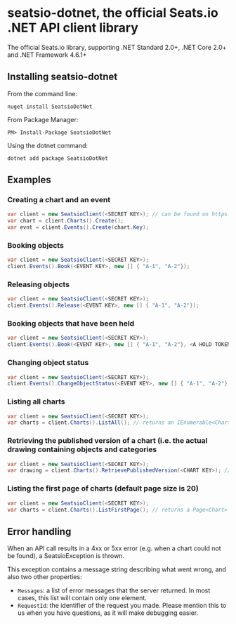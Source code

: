 # seatsio-dotnet, the official Seats.io .NET API client library

The official Seats.io library, supporting .NET Standard 2.0+, .NET Core 2.0+ and .NET Framework 4.6.1+

## Installing seatsio-dotnet

From the command line:

	nuget install SeatsioDotNet

From Package Manager:

	PM> Install-Package SeatsioDotNet
	
Using the dotnet command:

    dotnet add package SeatsioDotNet
	
## Examples

### Creating a chart and an event

```csharp
var client = new SeatsioClient(<SECRET KEY>); // can be found on https://app.seats.io/settings
var chart = client.Charts().Create();
var evnt = client.Events().Create(chart.Key);
```

### Booking objects

```csharp
var client = new SeatsioClient(<SECRET KEY>);
client.Events().Book(<EVENT KEY>, new [] { "A-1", "A-2"});
```

### Releasing objects

```csharp
var client = new SeatsioClient(<SECRET KEY>);
client.Events().Release(<EVENT KEY>, new [] { "A-1", "A-2"});
```

### Booking objects that have been held

```csharp
var client = new SeatsioClient(<SECRET KEY>);
client.Events().Book(<EVENT KEY>, new [] { "A-1", "A-2"}, <A HOLD TOKEN>);
```

### Changing object status

```csharp
var client = new SeatsioClient(<SECRET KEY>);
client.Events().ChangeObjectStatus(<EVENT KEY>, new [] { "A-1", "A-2"}, "unavailable");
```

### Listing all charts

```csharp
var client = new SeatsioClient(<SECRET KEY>);
var charts = client.Charts().ListAll(); // returns an IEnumerable<Chart>
```

### Retrieving the published version of a chart (i.e. the actual drawing containing objects and categories

```csharp
var client = new SeatsioClient(<SECRET KEY>);
var drawing = client.Charts().RetrievePublishedVersion(<CHART KEY>); // returns a dynamic objects that represents the raw JSON of the drawing
```

### Listing the first page of charts (default page size is 20)

```csharp
var client = new SeatsioClient(<SECRET KEY>);
var charts = client.Charts().ListFirstPage(); // returns a Page<Chart>
```

## Error handling

When an API call results in a 4xx or 5xx error (e.g. when a chart could not be found), a SeatsioException is thrown.

This exception contains a message string describing what went wrong, and also two other properties:

- `Messages`: a list of error messages that the server returned. In most cases, this list will contain only one element.
- `RequestId`: the identifier of the request you made. Please mention this to us when you have questions, as it will make debugging easier.